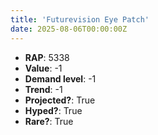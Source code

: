 ```yaml
---
title: 'Futurevision Eye Patch'
date: 2025-08-06T00:00:00Z
---
```

- **RAP**: 5338
- **Value**: -1
- **Demand level**: -1
- **Trend**: -1
- **Projected?**: True
- **Hyped?**: True
- **Rare?**: True
